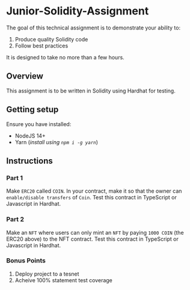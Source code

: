 # Junior-Solidity-Assignment

The goal of this technical assignment is to demonstrate your ability to:

1. Produce quality Solidity code
2. Follow best practices

It is designed to take no more than a few hours. 

## Overview

This assignment is to be written in Solidity using Hardhat for testing. 

## Getting setup

Ensure you have installed:

* NodeJS 14+
* Yarn (_install using `npm i -g yarn`_)

## Instructions

### Part 1

Make `ERC20` called `COIN`. In your contract, make it so that the owner can `enable/disable transfers` of `Coin`. Test this contract in TypeScript or Javascript in Hardhat.

### Part 2

Make an `NFT` where users can only mint an `NFT` by paying `1000 COIN` (the ERC20 above) to the NFT contract. Test this contract in TypeScript or Javascript in Hardhat.

### Bonus Points 
1. Deploy project to a tesnet
2. Acheive 100% statement test coverage
